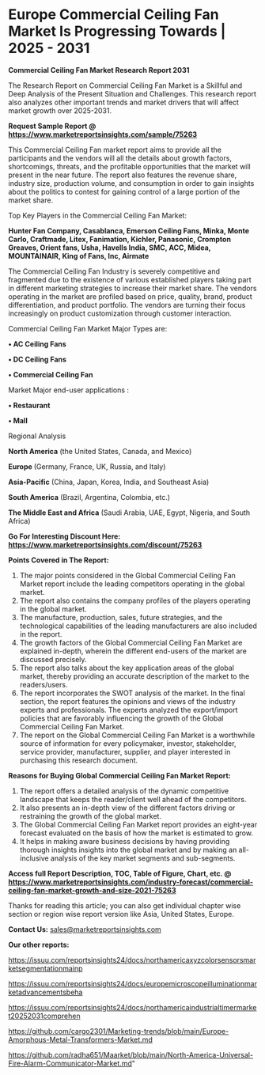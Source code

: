 # Europe Commercial Ceiling Fan Market Is Progressing Towards | 2025 - 2031

<strong>Commercial Ceiling Fan Market Research Report 2031</strong>

The Research Report on Commercial Ceiling Fan Market is a Skillful and Deep Analysis of the Present Situation and Challenges. This research report also analyzes other important trends and market drivers that will affect market growth over 2025-2031.

<strong>Request Sample Report @ <a href=https://www.marketreportsinsights.com/sample/75263>https://www.marketreportsinsights.com/sample/75263</a></strong>

This Commercial Ceiling Fan market report aims to provide all the participants and the vendors will all the details about growth factors, shortcomings, threats, and the profitable opportunities that the market will present in the near future. The report also features the revenue share, industry size, production volume, and consumption in order to gain insights about the politics to contest for gaining control of a large portion of the market share.

Top Key Players in the Commercial Ceiling Fan Market:

<strong>Hunter Fan Company, Casablanca, Emerson Ceiling Fans, Minka, Monte Carlo, Craftmade, Litex, Fanimation, Kichler, Panasonic, Crompton Greaves, Orient fans, Usha, Havells India, SMC, ACC, Midea, MOUNTAINAIR, King of Fans, Inc, Airmate</strong>

The Commercial Ceiling Fan Industry is severely competitive and fragmented due to the existence of various established players taking part in different marketing strategies to increase their market share. The vendors operating in the market are profiled based on price, quality, brand, product differentiation, and product portfolio. The vendors are turning their focus increasingly on product customization through customer interaction.

Commercial Ceiling Fan Market Major Types are:

<strong>• AC Ceiling Fans

• DC Ceiling Fans

• Commercial Ceiling Fan</strong>

Market Major end-user applications :

<strong>• Restaurant

• Mall</strong>

Regional Analysis

</u><strong><b>North America</b></strong> (the United States, Canada, and Mexico)

<strong><b>Europe </b></strong>(Germany, France, UK, Russia, and Italy)

<strong><b>Asia-Pacific</b></strong> (China, Japan, Korea, India, and Southeast Asia)

<strong><b>South America</b></strong> (Brazil, Argentina, Colombia, etc.)

<strong><b>The Middle East and Africa</b></strong> (Saudi Arabia, UAE, Egypt, Nigeria, and South Africa)

<strong>Go For Interesting Discount Here: <a href=https://www.marketreportsinsights.com/discount/75263>https://www.marketreportsinsights.com/discount/75263</a></strong>

<strong>Points Covered in The Report:</strong>
<ol>
  <li>The major points considered in the Global Commercial Ceiling Fan Market report include the leading competitors operating in the global market.</li>
  <li>The report also contains the company profiles of the players operating in the global market.</li>
  <li>The manufacture, production, sales, future strategies, and the technological capabilities of the leading manufacturers are also included in the report.</li>
  <li>The growth factors of the Global Commercial Ceiling Fan Market are explained in-depth, wherein the different end-users of the market are discussed precisely.</li>
  <li>The report also talks about the key application areas of the global market, thereby providing an accurate description of the market to the readers/users.</li>
  <li>The report incorporates the SWOT analysis of the market. In the final section, the report features the opinions and views of the industry experts and professionals. The experts analyzed the export/import policies that are favorably influencing the growth of the Global Commercial Ceiling Fan Market.</li>
  <li>The report on the Global Commercial Ceiling Fan Market is a worthwhile source of information for every policymaker, investor, stakeholder, service provider, manufacturer, supplier, and player interested in purchasing this research document.</li>
</ol>
<strong>Reasons for Buying Global Commercial Ceiling Fan Market Report:</strong>

<ol>
  <li>The report offers a detailed analysis of the dynamic competitive landscape that keeps the reader/client well ahead of the competitors.</li>
  <li>It also presents an in-depth view of the different factors driving or restraining the growth of the global market.</li>
  <li>The Global Commercial Ceiling Fan Market report provides an eight-year forecast evaluated on the basis of how the market is estimated to grow.</li>
  <li>It helps in making aware business decisions by having providing thorough insights insights into the global market and by making an all-inclusive analysis of the key market segments and sub-segments.</li>
</ol>
<strong>Access full Report Description, TOC, Table of Figure, Chart, etc. @ <a href=https://www.marketreportsinsights.com/industry-forecast/commercial-ceiling-fan-market-growth-and-size-2021-75263>https://www.marketreportsinsights.com/industry-forecast/commercial-ceiling-fan-market-growth-and-size-2021-75263</a></strong>


Thanks for reading this article; you can also get individual chapter wise section or region wise report version like Asia, United States, Europe.

<strong>Contact Us:</strong>
sales@marketreportsinsights.com

<strong>Our other reports:</strong>

<a href=https://issuu.com/reportsinsights24/docs/northamericaxyzcolorsensorsmarketsegmentationmainp>https://issuu.com/reportsinsights24/docs/northamericaxyzcolorsensorsmarketsegmentationmainp</a>

<a href=https://issuu.com/reportsinsights24/docs/europemicroscopeilluminationmarketadvancementsbeha>https://issuu.com/reportsinsights24/docs/europemicroscopeilluminationmarketadvancementsbeha</a>

<a href=https://issuu.com/reportsinsights24/docs/northamericaindustrialtimermarket20252031comprehen>https://issuu.com/reportsinsights24/docs/northamericaindustrialtimermarket20252031comprehen</a>

<a href=https://github.com/cargo2301/Marketing-trends/blob/main/Europe-Amorphous-Metal-Transformers-Market.md>https://github.com/cargo2301/Marketing-trends/blob/main/Europe-Amorphous-Metal-Transformers-Market.md</a>

<a href=https://github.com/radha651/Maarket/blob/main/North-America-Universal-Fire-Alarm-Communicator-Market.md>https://github.com/radha651/Maarket/blob/main/North-America-Universal-Fire-Alarm-Communicator-Market.md</a>"
